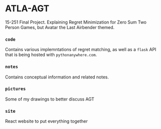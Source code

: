 # ATLA-AGT

15-251 Final Project. Explaining Regret Minimization for Zero Sum Two Person Games, but Avatar the Last Airbender themed.

### `code`

Contains various implemntations of regret matching, as well as a `flask` API that is being hosted with `pythonanywhere.com`.

### `notes`

Contains conceptual information and related notes.

### `pictures`

Some of my drawings to better discuss AGT

### `site`

React website to put everything together
